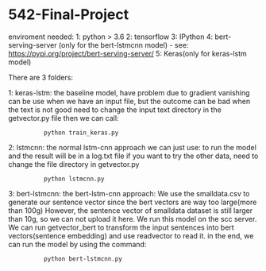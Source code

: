 # 542-Final-Project
enviroment needed:
  1: python > 3.6
  2: tensorflow
  3: IPython
  4: bert-serving-server (only for the bert-lstmcnn model) - see: https://pypi.org/project/bert-serving-server/
  5: Keras(only for keras-lstm model)

 
 
There are 3 folders:

1: keras-lstm: the baseline model, have problem due to gradient vanishing
        can be use when we have an input file, but the outcome can be bad when the text is not good
        need to change the input text directory in the getvector.py file
        then we can call:
         
              python train_keras.py

2: lstmcnn: the normal lstm-cnn approach
        we can just use:
        to run the model and the result will be in a log.txt file
        if you want to try the other data, need to change the file directory in getvector.py
        
              python lstmcnn.py
        
        
3: bert-lstmcnn:
        the bert-lstm-cnn approach:
        We use the smalldata.csv to generate our sentence vector since the bert vectors are way too large(more than 100g)
        However, the sentence vector of smalldata dataset is still larger than 10g, so we can not upload it here.
        We run this model on the scc server.
        We can run getvector_bert to transform the input sentences into bert vectors(sentence embedding)
        and use readvector to read it.
        in the end, we can run the model by using the command: 
              
              python bert-lstmcnn.py
              
       
        

